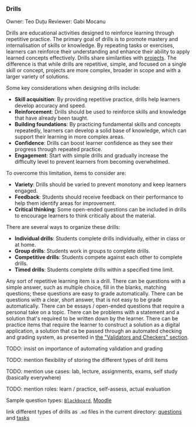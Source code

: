 ### Drills

Owner: Teo Duțu
Reviewer: Gabi Mocanu

Drills are educational activities designed to reinforce learning through repetitive practice.
The primary goal of drills is to promote mastery and internalisation of skills or knowledge.
By repeating tasks or exercises, learners can reinforce their understanding and enhance their ability to apply learned concepts effectively.
Drills share similarities with [projects](../../projects/reading/README.md).
The difference is that while drills are repetitive, simple, and focused on a single skill or concept, projects are more complex, broader in scope and with a larger variety of solutions.

Some key considerations when designing drills include:

- **Skill acquisition**: By providing repetitive practice, drills help learners develop accuracy and speed.
- **Reinforcement**: Drills should be used to reinforce skills and knowledge that have already been taught.
- **Building foundations**: By practicing fundamental skills and concepts repeatedly, learners can develop a solid base of knowledge, which can support their learning in more complex areas.
- **Confidence**: Drills can boost learner confidence as they see their progress through repeated practice.
- **Engagement**: Start with simple drills and gradually increase the difficulty level to prevent learners from becoming overwhelmed.

To overcome this limitation, items to consider are:

- **Variety**: Drills should be varied to prevent monotony and keep learners engaged.
- **Feedback**: Students should receive feedback on their performance to help them identify areas for improvement.
- **Critical thinking**: Some open-ended questions can be included in drills to encourage learners to think critically about the material.

There are several ways to organize these drills:

- **Individual drills**: Students complete drills individually, either in class or at home.
- **Group drills**: Students work in groups to complete drills.
- **Competitive drills**: Students compete against each other to complete drills.
- **Timed drills**: Students complete drills within a specified time limit.

Any sort of repetitive learning item is a drill.
There can be questions with a simple answer, such as multiple choice, fill in the blanks, matching questions;
these questions are easy to grade automatically.
There can be questions with a clear, short answer, that is not easy to be grade automatically.
There can be essays / open-ended questions that require a personal take on a topic.
There can be problems with a statement and a solution that's required to be written down by the learner.
There can be practice items that require the learner to construct a solution as a digital application, a solution that ca be passed through an automated checking and grading system, as presented in [the "Validators and Checkers" section](../../../infrastructure/checkers/reading/README.md).

TODO: insist on importance of automating validation and grading

TODO: mention flexibility of storing the different types of drill items

TODO: mention use cases: lab, lecture, assignments, exams, self study (basically everywhere)

TODO: mention roles: learn / practice, self-assess, actual evaluation

Sample question types: [`Blackboard`](https://help.blackboard.com/Learn/Instructor/Ultra/Tests_Pools_Surveys/Question_Types), [Moodle](https://docs.moodle.org/402/en/Question_types)

link different types of drills as `.md` files in the current directory: [questions](questions.md) and [tasks](tasks.md)
